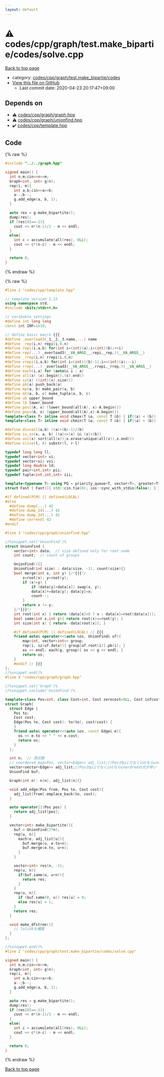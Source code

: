 ```yaml
---
layout: default
---
```


<!-- mathjax config similar to math.stackexchange -->
<script type="text/javascript" async
  src="https://cdnjs.cloudflare.com/ajax/libs/mathjax/2.7.5/MathJax.js?config=TeX-MML-AM_CHTML">
</script>
<script type="text/x-mathjax-config">
  MathJax.Hub.Config({
    TeX: { equationNumbers: { autoNumber: "AMS" }},
    tex2jax: {
      inlineMath: [ ['$','$'] ],
      processEscapes: true
    },
    "HTML-CSS": { matchFontHeight: false },
    displayAlign: "left",
    displayIndent: "2em"
  });
</script>

<script type="text/javascript" src="https://cdnjs.cloudflare.com/ajax/libs/jquery/3.4.1/jquery.min.js"></script>
<script src="https://cdn.jsdelivr.net/npm/jquery-balloon-js@1.1.2/jquery.balloon.min.js" integrity="sha256-ZEYs9VrgAeNuPvs15E39OsyOJaIkXEEt10fzxJ20+2I=" crossorigin="anonymous"></script>
<script type="text/javascript" src="../../../../../../assets/js/copy-button.js"></script>
<link rel="stylesheet" href="../../../../../../assets/css/copy-button.css" />


# :warning: codes/cpp/graph/test.make_bipartie/codes/solve.cpp

<a href="../../../../../../index.html">Back to top page</a>

* category: <a href="../../../../../../index.html#6dd0511cf921e627379fb6f893780804">codes/cpp/graph/test.make_bipartie/codes</a>
* <a href="{{ site.github.repository_url }}/blob/master/codes/cpp/graph/test.make_bipartie/codes/solve.cpp">View this file on GitHub</a>
    - Last commit date: 2020-04-23 20:17:47+09:00




## Depends on

* :warning: <a href="../../graph.hpp.html">codes/cpp/graph/graph.hpp</a>
* :warning: <a href="../../unionfind.hpp.html">codes/cpp/graph/unionfind.hpp</a>
* :heavy_check_mark: <a href="../../../template.hpp.html">codes/cpp/template.hpp</a>


## Code

<a id="unbundled"></a>
{% raw %}
```cpp
#include "../../graph.hpp"

signed main() {
  int n,m;cin>>n>>m;
  Graph<int, int> g(n);
  rep(i, m){
    int a,b;cin>>a>>b;
    a--;b--;
    g.add_edge(a, b, 1);
  }

  auto res = g.make_bipartite();
  dump(res);
  if (res[0]==-1){
    cout << n*(n-1)/2 - m << endl;
  }
  else{
    int c = accumulate(all(res), 0LL);
    cout << c*(n-c) - m << endl;
  }

  return 0;
}

```
{% endraw %}

<a id="bundled"></a>
{% raw %}
```cpp
#line 2 "codes/cpp/template.hpp"

// template version 1.15
using namespace std;
#include <bits/stdc++.h>

// varibable settings
#define int long long
const int INF=1e18;

// define basic macro {{{
#define _overload3(_1,_2,_3,name,...) name
#define _rep(i,n) repi(i,0,n)
#define repi(i,a,b) for(int i=(int)(a);i<(int)(b);++i)
#define rep(...) _overload3(__VA_ARGS__,repi,_rep,)(__VA_ARGS__)
#define _rrep(i,n) rrepi(i,0,n)
#define rrepi(i,a,b) for(int i=(int)((b)-1);i>=(int)(a);--i)
#define rrep(...) _overload3(__VA_ARGS__,rrepi,_rrep,)(__VA_ARGS__)
#define each(i,a) for (auto&& i : a)
#define all(x) (x).begin(),(x).end()
#define sz(x) ((int)(x).size())
#define pb(a) push_back(a)
#define mp(a, b) make_pair(a, b)
#define mt(a, b, c) make_tuple(a, b, c)
#define ub upper_bound
#define lb lower_bound
#define posl(A, x) (lower_bound(all(A), x)-A.begin())
#define posu(A, x) (upper_bound(all(A),x)-A.begin())
template<class T> inline void chmax(T &a, const T &b) { if((a) < (b)) (a) = (b); }
template<class T> inline void chmin(T &a, const T &b) { if((a) > (b)) (a) = (b); }

#define divceil(a,b) ((a)+(b)-1)/(b)
#define is_in(x, a, b) ((a)<=(x) && (x)<(b))
#define uni(x) sort(all(x));x.erase(unique(all(x)),x.end())
#define slice(l, r) substr(l, r-l)

typedef long long ll;
typedef vector<int> vi;
typedef vector<vi> vvi;
typedef long double ld;
typedef pair<int,int> pii;
typedef tuple<int,int,int> iii;

template<typename T> using PQ = priority_queue<T, vector<T>, greater<T>>;
struct Fast { Fast(){ std::cin.tie(0); ios::sync_with_stdio(false); } } fast;

#if defined(PCM) || defined(LOCAL)
#else
  #define dump(...) 42
  #define dump_1d(...) 42
  #define dump_2d(...) 42
  #define cerrendl 42
#endif

#line 3 "codes/cpp/graph/unionfind.hpp"

//%snippet.set('UnionFind')%
struct UnionFind {
    vector<int> data;  // size defined only for root node
    int count;  // count of groups

    UnionFind(){}
    UnionFind(int size) : data(size, -1), count(size){}
    bool merge(int x, int y) {/*{{{*/
        x=root(x); y=root(y);
        if (x!=y) {
            if (data[y]<data[x]) swap(x, y);
            data[x]+=data[y]; data[y]=x;
            count--;
        }
        return x != y;
    }/*}}}*/
    int root(int x) { return (data[x]<0 ? x : data[x]=root(data[x])); }
    bool same(int x,int y){ return root(x)==root(y); }
    int size(int x) { return -data[root(x)]; }

    #if defined(PCM) || defined(LOCAL) // {{{
    friend auto& operator<<(auto &os, UnionFind& uf){
        map<int, vector<int>> group;
        rep(i, sz(uf.data)){ group[uf.root(i)].pb(i); }
        os << endl; each(g, group){ os << g << endl; }
        return os;
    }
    #endif // }}}
};
//%snippet.end()%
#line 4 "codes/cpp/graph/graph.hpp"

//%snippet.set('Graph')%
//%snippet.include('UnionFind')%

template<class Pos=int, class Cost=int, Cost zerocost=0LL, Cost infcost=INF>
struct Graph{
  struct Edge {
    Pos to;
    Cost cost;
    Edge(Pos to, Cost cost): to(to), cost(cost) {
    }
    friend auto& operator<<(auto &os, const Edge& e){
      os << e.to << " " << e.cost;
      return os;
    }
  };

  int n;  // 頂点数
  // unordered_map<Pos, vector<Edge>> adj_list;//Posがpiiでなくintならunordredの方が早い
  vector<vector<Edge>> adj_list;//Posがpiiでなくintならunordredの方が早い
  UnionFind buf;

  Graph(int n): n(n), adj_list(n){}

  void add_edge(Pos from, Pos to, Cost cost){
    adj_list[from].emplace_back(to, cost);
  }

  auto operator[](Pos pos) {
    return adj_list[pos];
  }

  vector<int> make_bipartite(){
    buf = UnionFind(2*n);
    rep(u, n){
      each(e, adj_list[u]){
        buf.merge(u, e.to+n);
        buf.merge(e.to, u+n);
      }
    }

    vector<int> res(n, -1);
    rep(u, n){
      if(buf.same(u, u+n)){
        return res;
      }
    }
    rep(u, n){
      if (buf.same(0, u)) res[u] = 0;
      else res[u] = 1;
    }
    return res;
  }

  void make_dfstree(){
    // lolinkを構築
  }
};

//%snippet.end()%
#line 2 "codes/cpp/graph/test.make_bipartie/codes/solve.cpp"

signed main() {
  int n,m;cin>>n>>m;
  Graph<int, int> g(n);
  rep(i, m){
    int a,b;cin>>a>>b;
    a--;b--;
    g.add_edge(a, b, 1);
  }

  auto res = g.make_bipartite();
  dump(res);
  if (res[0]==-1){
    cout << n*(n-1)/2 - m << endl;
  }
  else{
    int c = accumulate(all(res), 0LL);
    cout << c*(n-c) - m << endl;
  }

  return 0;
}

```
{% endraw %}

<a href="../../../../../../index.html">Back to top page</a>

